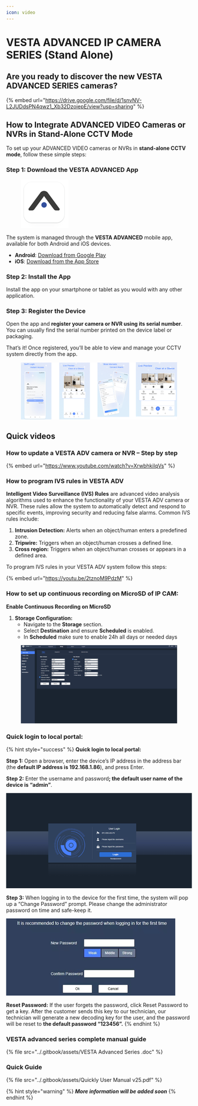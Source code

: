 ```yaml
---
icon: video
---
```


# VESTA ADVANCED IP CAMERA SERIES (Stand Alone)

## Are you ready to discover the new VESTA ADVANCED SERIES cameras?

{% embed url="https://drive.google.com/file/d/1snvNV-L2JUDdsPN4qwz1_Xb32DzoiepE/view?usp=sharing" %}

## How to Integrate ADVANCED VIDEO Cameras or NVRs in Stand-Alone CCTV Mode

To set up your ADVANCED VIDEO cameras or NVRs in **stand-alone CCTV mode**, follow these simple steps:

### **Step 1: Download the VESTA ADVANCED App**

<figure><img src="../.gitbook/assets/image (1) (1) (1) (1) (1) (1) (1) (1) (1) (1) (1) (1) (1) (1) (1) (1) (1) (1) (1) (1) (1).png" alt=""><figcaption></figcaption></figure>

The system is managed through the **VESTA ADVANCED** mobile app, available for both Android and iOS devices.

* **Android**: [Download from Google Play](https://play.google.com/store/apps/details?id=com.vesta.vestaadvanced\&hl=es_419)
* **iOS**: [Download from the App Store](https://apps.apple.com/es/app/vesta-advanced/id6748019032)

### **Step 2: Install the App**

Install the app on your smartphone or tablet as you would with any other application.

### **Step 3: Register the Device**

Open the app and **register your camera or NVR using its serial number**.\
You can usually find the serial number printed on the device label or packaging.

That’s it! Once registered, you’ll be able to view and manage your CCTV system directly from the app.

<figure><img src="../.gitbook/assets/image (353).png" alt=""><figcaption></figcaption></figure>



## Quick videos

### How to update a VESTA ADV camera or NVR – Step by step

{% embed url="https://www.youtube.com/watch?v=XrwbhkilqVs" %}

### How to program IVS rules in VESTA ADV&#x20;

**Intelligent Video Surveillance (IVS) Rules** are advanced video analysis algorithms used to enhance the functionality of your VESTA ADV camera or NVR. These rules allow the system to automatically detect and respond to specific events, improving security and reducing false alarms. Common IVS rules include:

1. **Intrusion Detection:** Alerts when an object/human enters a predefined zone.
2. **Tripwire:** Triggers when an object/human crosses a defined line.
3. **Cross region:** Triggers when an object/human crosses or appears in a defined area.

To program IVS rules in your VESTA ADV system follow this steps:&#x20;

{% embed url="https://youtu.be/2tznoM9PdzM" %}

### How to set up continuous recording on MicroSD of IP CAM:

**Enable Continuous Recording on MicroSD**

1. **Storage Configuration:**
   * Navigate to the **Storage** section.
   * Select **Destination** and ensure **Scheduled** is enabled.
   * In **Scheduled** make sure to enable 24h all days or needed days

<figure><img src="../.gitbook/assets/step-step-SD.gif" alt=""><figcaption></figcaption></figure>



### **Quick login to local portal:**&#x20;

{% hint style="success" %}
**Quick login to local portal:**&#x20;



**Step 1:** Open a browser, enter the device’s IP address in the address bar (the **default IP address is 192.168.1.86**), and press Enter.

**Step 2:** Enter the username and passwor&#x64;**; the default user name of the device is “admin”**.

![](<../.gitbook/assets/image (216).png>)

**Step 3:** When logging in to the device for the first time, the system will pop up a “Change Password” prompt. Please change the administrator password on time and safe-keep it.

![](<../.gitbook/assets/image (217).png>)



**Reset Password:** If the user forgets the password, click Reset Password to get a key. After the customer sends this key to our technician, our technician will generate a new decoding key for the user, and the password will be reset to **the default password “123456”.**
{% endhint %}





### VESTA advanced series complete manual guide&#x20;

{% file src="../.gitbook/assets/VESTA Advanced Series .doc" %}

### Quick Guide

{% file src="../.gitbook/assets/Quickly User Manual v25.pdf" %}

{% hint style="warning" %}
_**More information will be added soon**_
{% endhint %}

